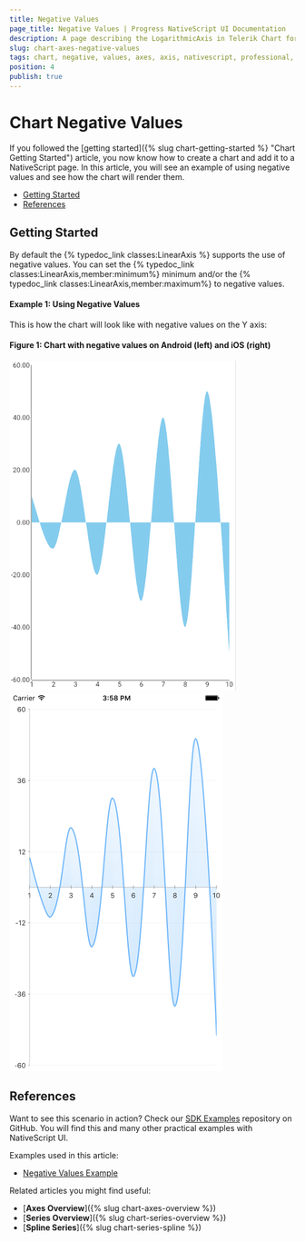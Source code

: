 ```yaml
---
title: Negative Values
page_title: Negative Values | Progress NativeScript UI Documentation
description: A page describing the LogarithmicAxis in Telerik Chart for NativeScript. This article explains the usage of negative values in an axis.
slug: chart-axes-negative-values
tags: chart, negative, values, axes, axis, nativescript, professional, ui
position: 4
publish: true
---
```


# Chart Negative Values

If you followed the [getting started]({% slug chart-getting-started %} "Chart Getting Started") article, you now know how to create a chart and add it to a NativeScript page. In this article, you will see an example of using negative values and see how the chart will render them. 

* [Getting Started](#getting-started)
* [References](#references)

## Getting Started

By default the {% typedoc_link classes:LinearAxis %} supports the use of negative values. You can set the {% typedoc_link classes:LinearAxis,member:minimum%} minimum and/or the {% typedoc_link classes:LinearAxis,member:maximum%} to negative values.


#### Example 1: Using Negative Values

<snippet id='negative-values'/>

This is how the chart will look like with negative values on the Y axis:

#### Figure 1: Chart with negative values on Android (left) and iOS (right)

![Cartesian chart: Negative Values](../../../img/ns_ui//negative_values_android.png "Negative values in Android.") ![Cartesian chart: Negative Values](../../../img/ns_ui//negative_values_ios.png "Negative values in iOS.")

## References

Want to see this scenario in action?
Check our [SDK Examples](https://github.com/NativeScript/nativescript-ui-samples) repository on GitHub. You will find this and many other practical examples with NativeScript UI.

Examples used in this article:

* [Negative Values Example](https://github.com/NativeScript/nativescript-ui-samples/tree/master/chart/app/examples/axes/negative-values)

Related articles you might find useful:

* [**Axes Overview**]({% slug chart-axes-overview %})
* [**Series Overview**]({% slug chart-series-overview %})
* [**Spline Series**]({% slug chart-series-spline %})
